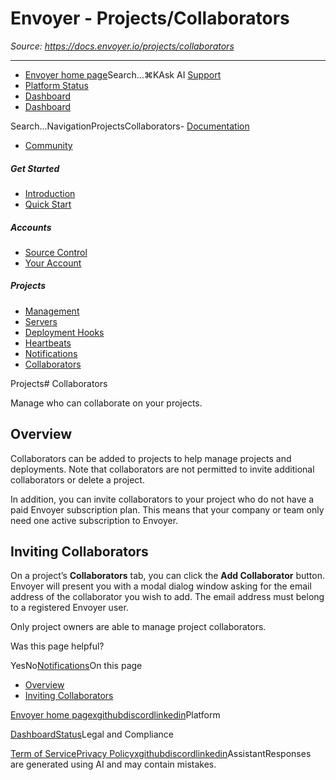 # Envoyer - Projects/Collaborators

*Source: https://docs.envoyer.io/projects/collaborators*

---

- [Envoyer home page](https://envoyer.io)Search...⌘KAsk AI
[Support](/cdn-cgi/l/email-protection#f0959e869f899582b09c91829186959cde939f9d)
- [Platform Status](https://status.laravel.com/)
- [Dashboard](https://envoyer.io)
- [Dashboard](https://envoyer.io)

Search...NavigationProjectsCollaborators- [Documentation](/introduction)
- [Community](https://discord.com/invite/laravel)
##### Get Started

- [Introduction](/introduction)
- [Quick Start](/quick-start)

##### Accounts

- [Source Control](/accounts/source-control)
- [Your Account](/accounts/your-account)

##### Projects

- [Management](/projects/management)
- [Servers](/projects/servers)
- [Deployment Hooks](/projects/deployment-hooks)
- [Heartbeats](/projects/heartbeats)
- [Notifications](/projects/notifications)
- [Collaborators](/projects/collaborators)

Projects# Collaborators

Manage who can collaborate on your projects.

## [​](#overview)Overview

Collaborators can be added to projects to help manage projects and deployments. Note that collaborators are not permitted to invite additional collaborators or delete a project.

In addition, you can invite collaborators to your project who do not have a paid Envoyer subscription plan. This means that your company or team only need one active subscription to Envoyer.

## [​](#inviting-collaborators)Inviting Collaborators

On a project’s **Collaborators** tab, you can click the **Add Collaborator** button. Envoyer will present you with a modal dialog window asking for the email address of the collaborator you wish to add. The email address must belong to a registered Envoyer user.

Only project owners are able to manage project collaborators.

Was this page helpful?

YesNo[Notifications](/projects/notifications)On this page
- [Overview](#overview)
- [Inviting Collaborators](#inviting-collaborators)

[Envoyer home page](https://envoyer.io)[x](https://x.com/laravelphp)[github](https://github.com/laravel)[discord](https://discord.com/invite/laravel)[linkedin](https://linkedin.com/company/laravel)Platform

[Dashboard](https://envoyer.io/)[Status](https://status.laravel.com/)Legal and Compliance

[Term of Service](https://envoyer.io/terms)[Privacy Policy](https://envoyer.io/privacy)[x](https://x.com/laravelphp)[github](https://github.com/laravel)[discord](https://discord.com/invite/laravel)[linkedin](https://linkedin.com/company/laravel)AssistantResponses are generated using AI and may contain mistakes.